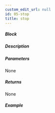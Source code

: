```yaml
---
custom_edit_url: null
id: 05-stop
title: stop
---
```


##### Block

<!-- image -->

##### Description

<!-- description -->

##### Parameters

None <!-- image -->

##### Returns

None

##### Example

<!-- image -->
